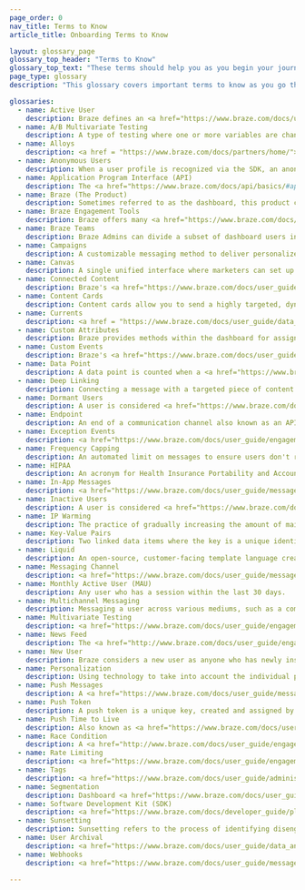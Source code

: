 ```yaml
---
page_order: 0
nav_title: Terms to Know
article_title: Onboarding Terms to Know

layout: glossary_page
glossary_top_header: "Terms to Know"
glossary_top_text: "These terms should help you as you begin your journey to better customer and user bonds with Braze! Give this a read before you begin your onboarding."
page_type: glossary
description: "This glossary covers important terms to know as you go through the Braze onboarding process."

glossaries:
  - name: Active User
    description: Braze defines an <a href="https://www.braze.com/docs/user_guide/engagement_tools/campaigns/ideas_and_strategies/active_user_campaigns/">active user</a> for a given period as any user who has a session at that time.
  - name: A/B Multivariate Testing
    description: A type of testing where one or more variables are changed and tested to see which changes perform best. <a href="https://www.braze.com/docs/user_guide/engagement_tools/campaigns/testing_and_more/multivariate_testing/#multivariate--ab-testing">A/B Testing</a> can be done within dashboard campaigns.
  - name: Alloys
    description: <a href = "https://www.braze.com/docs/partners/home/"> Alloys</a> are Braze's Technology Partners.
  - name: Anonymous Users
    description: When a user profile is recognized via the SDK, an anonymous user profile is created with the associated Braze User ID. 
  - name: Application Program Interface (API)
    description: The <a href="https://www.braze.com/docs/api/basics/#api-overview">Braze API</a> provides a web service where you can record actions taken by your users directly via HTTP, rather than through the mobile SDKs. This allows you to, for example, pass user data to Braze that is not tracked within your app or website.
  - name: Braze (The Product)
    description: Sometimes referred to as the dashboard, this product controls all of the data and interactions at the heart of the Braze platform. Braze customers use it to manage notifications, set up targeted messaging campaigns, and view analytics. Developers use it to manage settings for integrating apps, such as API keys and push notification credentials.
  - name: Braze Engagement Tools
    description: Braze offers many <a href="https://www.braze.com/docs/user_guide/engagement_tools/">tools</a> to reach your customers and users with our campaigns, Canvas tools, and you can optimize for consistency (and upload images and other content) using our Templates & Media tools. From there, you can create Segments and Geofences to target your audience by location or other attributes.
  - name: Braze Teams
    description: Braze Admins can divide a subset of dashboard users into <a href="https://www.braze.com/docs/user_guide/administrative/manage_your_braze_users/teams/">Teams</a> with varying user roles and permissions. This allows Braze Admins to limit access to certain features by group membership.
  - name: Campaigns
    description: A customizable messaging method to deliver personalized response to your customers. You can <a href="https://www.braze.com/docs/user_guide/engagement_tools/campaigns/">build campaigns</a> using different messaging channels to send your unique messages. 
  - name: Canvas
    description: A single unified interface where marketers can set up campaigns with multiple messages and steps to form a cohesive journey. <a href="https://www.braze.com/docs/user_guide/engagement_tools/canvas/">Canvas</a> also lets you compare and optimize those experiences using comprehensive analytics for the full user experience.
  - name: Connected Content
    description: Braze's <a href="https://www.braze.com/docs/user_guide/personalization_and_dynamic_content/connected_content/">Connected Content</a> feature expands on marketing personalization to boost customer engagement and conversions. This feature allows you to insert any information accessible via API directly into messages you send to users. Connected Content allows for pulling content either directly from your web server or publicly accessible APIs.
  - name: Content Cards
    description: Content cards allow you to send a highly targeted, dynamic stream of rich content to your customers right within the apps they love, without interrupting their experience. Content cards can be sent to both <a href="https://www.braze.com/docs/developer_guide/platform_integration_guides/ios/content_cards/">iOS</a> and <a href="https://www.braze.com/docs/developer_guide/platform_integration_guides/android/content_cards/overview/">Android</a> users.
  - name: Currents
    description: <a href = "https://www.braze.com/docs/user_guide/data_and_analytics/braze_currents/">Currents</a>, our data streaming export, are included in certain Braze packages. Braze Currents allows you to integrate through Data Storage using flat files or to our Behavioral Analytics and Customer Data partners using a batched JSON payloads to a designated endpoint.
  - name: Custom Attributes
    description: Braze provides methods within the dashboard for assigning custom attributes to users. You’ll be able to filter and segment your users according to these attributes for both <a href="https://www.braze.com/docs/developer_guide/platform_integration_guides/ios/analytics/setting_custom_attributes/#setting-custom-attributes">iOS</a> and <a href="https://www.braze.com/docs/developer_guide/platform_integration_guides/android/analytics/setting_custom_attributes/">Android</a> Campaigns.
  - name: Custom Events
    description: Braze's <a href="https://www.braze.com/docs/user_guide/data_and_analytics/custom_data/custom_events/#custom-events">custom events</a> are actions taken by your users; they’re best suited for tracking high-value user interactions with your application.
  - name: Data Point
    description: A data point is counted when a <a href="https://www.braze.com/docs/user_guide/data_and_analytics/custom_data/custom_attributes/#custom-attributes/">custom attribute</a> is set or updated (even if you’re updating it with the same value), a <a href="https://www.braze.com/docs/user_guide/data_and_analytics/custom_data/custom_events/">custom event</a> or purchase event is logged, any standard data (e.g. email, first_name, last_name, country, home_city, etc) is logged, when a session starts, and when a session ends.
  - name: Deep Linking
    description: Connecting a message with a targeted piece of content within a website or mobile app. <a href="https://www.braze.com/docs/user_guide/personalization_and_dynamic_content/deep_linking_to_in-app_content/">Deep links</a> are used to direct customers to their next action or engagement.
  - name: Dormant Users
    description: A user is considered <a href="https://www.braze.com/docs/user_guide/data_and_analytics/user_data_collection/user_archival/#dormant-users">dormant</a> when there has been no activity in the last twelve months.
  - name: Endpoint
    description: An end of a communication channel also known as an API <a href="https://www.braze.com/docs/api/endpoints/messaging/">endpoint</a> is used within the Braze messaging API for sending and scheduling messages.
  - name: Exception Events
    description: <a href="https://www.braze.com/docs/user_guide/engagement_tools/canvas/create_a_canvas/exception_events/#canvas-exception-events/">Exception events</a> occur when a user has reached the desired goal and do not receive a triggered message. This ensures that the triggered message is still relevant to the user.
  - name: Frequency Capping
    description: An automated limit on messages to ensure users don't receive too many communications in a short period of time. <a href="https://www.braze.com/docs/user_guide/engagement_tools/campaigns/building_campaigns/rate-limiting/#frequency-capping/">Frequency capping</a> allows you to manage communication without overwhelming your audience. 
  - name: HIPAA
    description: An acronym for Health Insurance Portability and Accountability Act. Braze is <a href="https://www.braze.com/docs/developer_guide/disclosures/security_qualifications/#hipaa">HIPAA</a> compliant. HIPAA requirements involve administrative, physical, and technical security.
  - name: In-App Messages
    description: <a href="https://www.braze.com/docs/user_guide/message_building_by_channel/in-app_messages/">In-app messages</a> are mobile messages that appear within your application. They help you get content to your user without interrupting their day with a push notification. Customized and tailored in-app messages enhance the user experience and help your audience get the most value out of your app.
  - name: Inactive Users
    description: A user is considered <a href="https://www.braze.com/docs/user_guide/data_and_analytics/user_data_collection/user_archival/#inactive-users">inactive</a> when they reach certain criteria like no longer receiving email or push messages and have not been active for over 6 months.
  - name: IP Warming
    description: The practice of gradually increasing the amount of mail sent out from a dedicated IP. <a href="https://www.braze.com/docs/user_guide/onboarding_with_braze/email_setup/ip_warming/#ip-warming">IP warming</a> helps establish a reputation with Internet Service Providers, minimizing the probability of your messages getting flagged.
  - name: Key-Value Pairs
    description: Two linked data items where the key is a unique identifier and the value is the content. <a href="http://www.braze.com/docs/user_guide/personalization_and_dynamic_content/key_value_pairs/">Key-value pairs</a> can be used to send extra data payloads to user devices.
  - name: Liquid
    description: An open-source, customer-facing template language created by Shopify and written in Ruby. <a href="https://www.braze.com/docs/user_guide/personalization_and_dynamic_content/liquid/">Liquid</a> is used to load and pull dynamic content. Liquid allows you to use objects, Tags, and filters to <a href="http://www.braze.com/docs/user_guide/personalization_and_dynamic_content/liquid/supported_personalization_tags/">add personal customization</a>.
  - name: Messaging Channel
    description: <a href="https://www.braze.com/docs/user_guide/message_building_by_channel/">Messaging channels</a> are ways you can virtually communicate with your customers–through push notifications on their phone or web browser, email, in-app messages, and so much more!
  - name: Monthly Active User (MAU)
    description: Any user who has a session within the last 30 days.
  - name: Multichannel Messaging
    description: Messaging a user across various mediums, such as a combination of email, web push, and mobile push notifications. <a href="https://www.braze.com/docs/developer_guide/platform_wide/platform_features/#multi-channel-messaging">Messaging channels</a> are best used in concert and with regularity to re-engage lost users, retain active users, and energize your brand ambassadors.
  - name: Multivariate Testing
    description: <a href="https://www.braze.com/docs/user_guide/engagement_tools/testing/multivariant_testing/#multivariate-and-ab-testing/">Multivariate testing</a> allows you to test multiple variables by comparing two or more versions of a message to assess which variant performs the best.
  - name: News Feed
    description: The <a href="http://www.braze.com/docs/user_guide/engagement_tools/news_feed/">News Feed</a> is a fully customizable in-app content feed for your users. Braze targeting and segmentation allows you to create a stream of content that is individually catered to the interests of each user for both <a href="https://www.braze.com/docs/developer_guide/platform_integration_guides/ios/news_feed/">iOS</a> and <a href="https://www.braze.com/docs/developer_guide/platform_integration_guides/android/news_feed/integration_overview/">Android</a>.
  - name: New User
    description: Braze considers a new user as anyone who has newly installed your app. Alternatively, a new user can also be defined as a user with a user ID that has not been previously identified within Braze.
  - name: Personalization
    description: Using technology to take into account the individual preferences and tendencies of each user when communicating with them. <a href="https://www.braze.com/docs/user_guide/personalization_and_dynamic_content/">Personalized messaging</a> helps build valuable customer experiences by tailoring to their preferences. 
  - name: Push Messages
    description: A <a href="https://www.braze.com/docs/user_guide/message_building_by_channel/push/">push</a> message, or push notification, is a notification that appears from a mobile application. Push notifications often appear as pop-up dialogs and banners for both iOS and Android.
  - name: Push Token
    description: A push token is a unique key, created and assigned by Apple or Google to create a connection between an app and an iOS, Android, or web device. <a href="https://www.braze.com/docs/help/help_articles/push/push_token_migration/#push-token-migration">Push token migration</a> is the importing of those already-generated keys into Braze’s platform.
  - name: Push Time to Live
    description: Also known as <a href="https://www.braze.com/docs/user_guide/administrative/app_settings/push_ttl_settings/">Push TTL</a>, time to live refers to the period that campaigns will continue to attempt to be delivered to an offline user.
  - name: Race Condition
    description: A <a href="http://www.braze.com/docs/user_guide/engagement_tools/testing/race_conditions/">race condition</a> is a software engineering concept that describes some undesirable situation that occurs when a system tries to perform several operations simultaneously, but because of the nature of the system, the operations must be done in the correct sequence to be done correctly. <br><br>In the Braze platform, segmenting a triggered campaign on user data recorded at the time of the event may cause a race condition. This happens when a change in the user attribute on which the campaign is segmented hasn't yet been processed for the user at the time segment membership is determined and the campaign is sent and can lead to the user not receiving the campaign.
  - name: Rate Limiting
    description: <a href="https://www.braze.com/docs/user_guide/engagement_tools/campaigns/building_campaigns/rate-limiting/">Rate limiting</a> is the process of restricting the number of messages sent during a period of time to avoid overloading your audience.  
  - name: Tags
    description: <a href="https://www.braze.com/docs/user_guide/administrative/app_settings/tags/#tags">Tags</a> are a tool that help you categorize, organize, and sort your engagement across one or multiple campaigns.
  - name: Segmentation
    description: Dashboard <a href="https://www.braze.com/docs/user_guide/engagement_tools/segments/">Segmentation</a> allows you to create groups or extensions of users based on powerful filters of their in-app behavior, demographic data, social data, etc.
  - name: Software Development Kit (SDK)
    description: <a href="https://www.braze.com/docs/developer_guide/platform_integration_guides/sdk_primer/">SDKs</a> are integrated into iOS and Android applications and provides powerful marketing, customer support, and analytics tools. Braze offers SDK integration for both <a href="https://www.braze.com/docs/developer_guide/platform_integration_guides/ios/initial_sdk_setup/">iOS</a> and <a href="https://www.braze.com/docs/developer_guide/platform_integration_guides/android/initial_sdk_setup/android_sdk_integration/#initial-sdk-setup">Android</a>.
  - name: Sunsetting
    description: Sunsetting refers to the process of identifying disengaged users and ceasing active messaging to these users without them having to take any action. Creating sunset policies for your <a href="https://www.braze.com/docs/user_guide/message_building_by_channel/email/best_practices/sunset_policies/">email</a> and <a href="https://www.braze.com/docs/user_guide/message_building_by_channel/push/best_practices/sunset_policies/#sunset-policies-for-push/">push</a> messages can help curb impacts to your open rates. 
  - name: User Archival
    description: <a href="https://www.braze.com/docs/user_guide/data_and_analytics/user_data_collection/user_archival/">User archival</a> refers to users that have been archived. At Braze, this includes both inactive and dormant users.
  - name: Webhooks
    description: <a href="https://www.braze.com/docs/user_guide/message_building_by_channel/webhooks/">Webhooks</a> allow you to trigger non-app actions such as SMS text message delivery. You can use webhooks to provide other systems and applications with real-time information. The flexibility of this feature allows you to send information to any endpoint.

---
```



